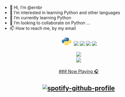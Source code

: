 - 👋 Hi, I’m @ernbr
- 👀 I’m interested in learning Python and other languages
- 🌱 I’m currently learning Python
- 💞️ I’m looking to collaborate on Python ...
- 📫 How to reach me, by my email

<div align="center">
<div style="display: inline_block"> 
<img alt="ern-Python" height="30" width="40" src="https://raw.githubusercontent.com/devicons/devicon/master/icons/python/python-original.svg">
<a href="https://instagram.com/emerson.a.santos" target="_blank"><img src="https://img.shields.io/badge/-Instagram-%23E4405F?style=for-the-badge&logo=instagram&logoColor=white" target="_blank"></a>
<a weihref="https://discord.gg/ernbr" target="_blank"><img src="https://img.shields.io/badge/Discord-7289DA?style=for-the-badge&logo=discord&logoColor=white" target="_blank"></a> 
<a href = "mailto:emerson.a.dossantos@gmail.com"><img src="https://img.shields.io/badge/-Gmail-%23333?style=for-the-badge&logo=gmail&logoColor=white" target="_blank"></a>
<a href="https://www.linkedin.com/in/emerson-santos-b3790935/" target="_blank"><img src="https://img.shields.io/badge/-LinkedIn-%230077B5?style=for-the-badge&logo=linkedin&logoColor=white" target="_blank"></a> 
</div>
<br />
<div align="center">
<a href="https://github.com/ernbr">
<img src="https://github-readme-stats.vercel.app/api/top-langs/?username=ernbr&layout=compact&langs_count=7&theme=chartreuse-dark"/><br />
<img height="180em" src="https://github-readme-stats.vercel.app/api?username=ernbr&show_icons=true&theme=chartreuse-dark&hide_rank=true"/><br />
</div>
<br />
### Now Playing 🎧

[![spotify-github-profile](https://spotify-github-profile.vercel.app/api/view?uid=12185111032&cover_image=true&theme=novatorem)](https://github.com/kittinan/spotify-github-profile)
---
